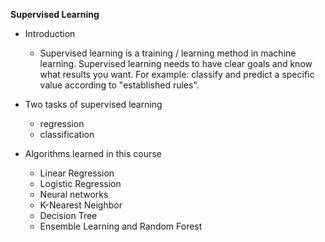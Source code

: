 **Supervised Learning**

- Introduction 
  - Supervised learning is a training / learning method in machine learning. Supervised learning needs to have clear goals and know what results you want. For example: classify and predict a specific value according to "established rules".

- Two tasks of supervised learning
  - regression
  - classification

- Algorithms learned in this course
  
  - Linear Regression
  - Logistic Regression
  - Neural networks
  - K-Nearest Neighbor
  - Decision Tree
  - Ensemble Learning and Random Forest
